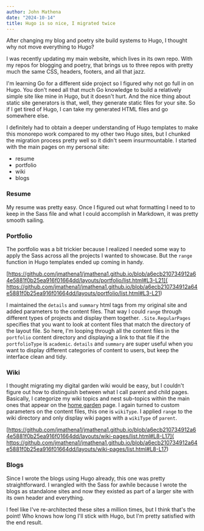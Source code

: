 ```yaml
---
author: John Mathena
date: "2024-10-14"
title: Hugo is so nice, I migrated twice
---
```


After changing my blog and poetry site build systems to Hugo, I thought why not move everything to Hugo? 

I was recently updating my main website, which lives in its own repo. With my repos for blogging and poetry, 
that brings us to three repos with pretty much the same CSS, headers, footers, and all that jazz. 

I'm learning Go for a different side project so I figured why not go full in on Hugo. You don't need all that 
much Go knowledge to build a relatively simple site like mine in Hugo, but it doesn't hurt. And the nice thing 
about static site generators is that, well, they generate static files for your site. So if I get tired of Hugo, 
I can take my generated HTML files and go somewhere else. 

I definitely had to obtain a deeper understanding of Hugo templates to make this monorepo work compared to my 
other two Hugo sites, but I chunked the migration process pretty well so it didn't seem insurmountable. I started
with the main pages on my personal site:
- resume
- portfolio
- wiki
- blogs

### Resume
My resume was pretty easy. Once I figured out what formatting I need to to keep in the Sass file and what I could
accomplish in Markdown, it was pretty smooth sailing.

### Portfolio
The portfolio was a bit trickier because I realized I needed some way to apply the Sass across all the projects I
wanted to showcase. But the `range` function in Hugo templates ended up coming in handy.

[https://github.com/jmathena1/jmathena1.github.io/blob/a6ecb210734912a64e5881f0b25ea916f01664dd/layouts/portfolio/list.html#L3-L21](
https://github.com/jmathena1/jmathena1.github.io/blob/a6ecb210734912a64e5881f0b25ea916f01664dd/layouts/portfolio/list.html#L3-L21)

I maintained the `details` and `summary` html tags from my original site and added parameters to the content files.
That way I could `range` through different types of projects and display them together. `.Site.RegularPages`
specifies that you want to look at content files that match the directory of the layout file. So here, I'm looping
through all the content files in the `portfolio` content directory and displaying a link to that file if the `portfolioType` is `academic`. `details` and `summary` are super useful when you want to display different categories of 
content to users, but keep the interface clean and tidy.

### Wiki
I thought migrating my digital garden wiki would be easy, but I couldn't figure out how to distinguish between
what I call parent and child pages. Basically, I categorize my wiki topics and nest sub-topics within the main ones
that appear on the [home garden](/wiki-pages) page. I again turned to custom parameters on the content files, this
one is `wikiType`. I applied `range` to the wiki directory and only display wiki pages with a `wikiType` of 
`parent`.

[https://github.com/jmathena1/jmathena1.github.io/blob/a6ecb210734912a64e5881f0b25ea916f01664dd/layouts/wiki-pages/list.html#L8-L17](
https://github.com/jmathena1/jmathena1.github.io/blob/a6ecb210734912a64e5881f0b25ea916f01664dd/layouts/wiki-pages/list.html#L8-L17)

### Blogs
Since I wrote the blogs using Hugo already, this one was pretty straightforward. I wrangled with the Sass for
awhile because I wrote the blogs as standalone sites and now they existed as part of a larger site with its own
header and everything.

I feel like I've re-architected these sites a million times, but I think that's the point! Who knows how long I'll
stick with Hugo, but I'm pretty satisfied with the end result.

